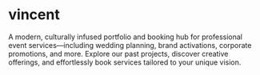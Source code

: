 # vincent
A modern, culturally infused portfolio and booking hub for professional event services—including wedding planning, brand activations, corporate promotions, and more. Explore our past projects, discover creative offerings, and effortlessly book services tailored to your unique vision.
